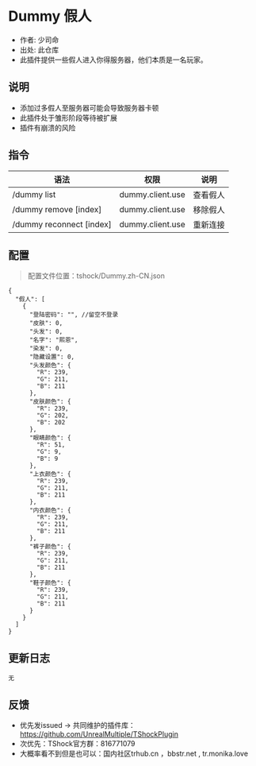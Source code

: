 # Dummy 假人

- 作者: 少司命
- 出处: 此仓库
- 此插件提供一些假人进入你得服务器，他们本质是一名玩家。

## 说明
- 添加过多假人至服务器可能会导致服务器卡顿
- 此插件处于雏形阶段等待被扩展
- 插件有崩溃的风险


## 指令
| 语法           |        权限         |   说明   |
| -------------- | :-----------------: | :------: |
| /dummy list | dummy.client.use   | 查看假人|
| /dummy remove [index] | dummy.client.use   | 移除假人|
| /dummy reconnect [index] | dummy.client.use   | 重新连接 |

## 配置
> 配置文件位置：tshock/Dummy.zh-CN.json
```json5
{
  "假人": [
    {
      "登陆密码": "", //留空不登录
      "皮肤": 0,
      "头发": 0,
      "名字": "熙恩",
      "染发": 0,
      "隐藏设置": 0,
      "头发颜色": {
        "R": 239,
        "G": 211,
        "B": 211
      },
      "皮肤颜色": {
        "R": 239,
        "G": 202,
        "B": 202
      },
      "眼睛颜色": {
        "R": 51,
        "G": 9,
        "B": 9
      },
      "上衣颜色": {
        "R": 239,
        "G": 211,
        "B": 211
      },
      "内衣颜色": {
        "R": 239,
        "G": 211,
        "B": 211
      },
      "裤子颜色": {
        "R": 239,
        "G": 211,
        "B": 211
      },
      "鞋子颜色": {
        "R": 239,
        "G": 211,
        "B": 211
      }
    }
  ]
}
```

## 更新日志

```
无
```

## 反馈
- 优先发issued -> 共同维护的插件库：https://github.com/UnrealMultiple/TShockPlugin
- 次优先：TShock官方群：816771079
- 大概率看不到但是也可以：国内社区trhub.cn ，bbstr.net , tr.monika.love
